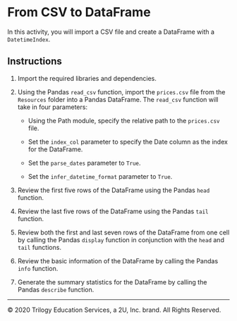 # From CSV to DataFrame

In this activity, you will import a CSV file and create a DataFrame with a `DatetimeIndex`.

## Instructions

1. Import the required libraries and dependencies.

2. Using the Pandas `read_csv` function, import the `prices.csv` file from the `Resources` folder into a Pandas DataFrame. The `read_csv` function will take in four parameters: 

    * Using the Path module, specify the relative path to the `prices.csv` file.
    
    * Set the `index_col` parameter to specify the Date column as the index for the DataFrame.
    
    * Set the `parse_dates` parameter to `True`.
    
    * Set the `infer_datetime_format` parameter to `True`.

3. Review the first five rows of the DataFrame using the Pandas `head` function.

4. Review the last five rows of the DataFrame using the Pandas `tail` function.

5. Review both the first and last seven rows of the DataFrame from one cell by calling the Pandas `display` function in conjunction with the `head` and `tail` functions.

6. Review the basic information of the DataFrame by calling the Pandas `info` function.

7. Generate the summary statistics for the DataFrame by calling the Pandas `describe` function.

---

© 2020 Trilogy Education Services, a 2U, Inc. brand. All Rights Reserved.
